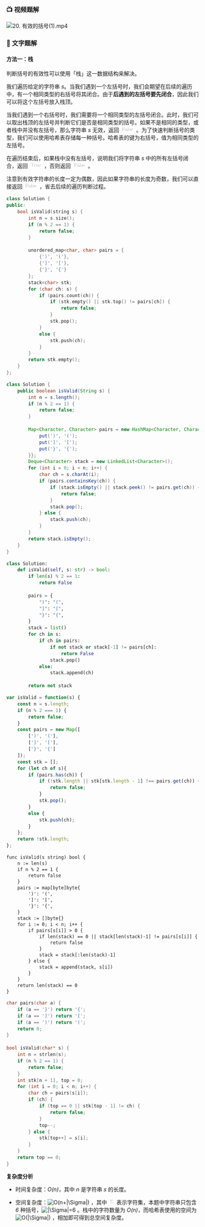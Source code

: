 ### 📺 视频题解  
![20. 有效的括号(1).mp4](fd5011ac-7ea5-4797-86ae-56c2b5e2b21b)

### 📖 文字题解
#### 方法一：栈

判断括号的有效性可以使用「栈」这一数据结构来解决。

我们遍历给定的字符串 *s*。当我们遇到一个左括号时，我们会期望在后续的遍历中，有一个相同类型的右括号将其闭合。由于**后遇到的左括号要先闭合**，因此我们可以将这个左括号放入栈顶。

当我们遇到一个右括号时，我们需要将一个相同类型的左括号闭合。此时，我们可以取出栈顶的左括号并判断它们是否是相同类型的括号。如果不是相同的类型，或者栈中并没有左括号，那么字符串 *s* 无效，返回 ![\text{False} ](./p__text{False}_.png) 。为了快速判断括号的类型，我们可以使用哈希表存储每一种括号。哈希表的键为右括号，值为相同类型的左括号。

在遍历结束后，如果栈中没有左括号，说明我们将字符串 *s* 中的所有左括号闭合，返回 ![\text{True} ](./p__text{True}_.png) ，否则返回 ![\text{False} ](./p__text{False}_.png) 。

注意到有效字符串的长度一定为偶数，因此如果字符串的长度为奇数，我们可以直接返回 ![\text{False} ](./p__text{False}_.png) ，省去后续的遍历判断过程。

```C++ [sol1-C++]
class Solution {
public:
    bool isValid(string s) {
        int n = s.size();
        if (n % 2 == 1) {
            return false;
        }

        unordered_map<char, char> pairs = {
            {')', '('},
            {']', '['},
            {'}', '{'}
        };
        stack<char> stk;
        for (char ch: s) {
            if (pairs.count(ch)) {
                if (stk.empty() || stk.top() != pairs[ch]) {
                    return false;
                }
                stk.pop();
            }
            else {
                stk.push(ch);
            }
        }
        return stk.empty();
    }
};
```

```Java [sol1-Java]
class Solution {
    public boolean isValid(String s) {
        int n = s.length();
        if (n % 2 == 1) {
            return false;
        }

        Map<Character, Character> pairs = new HashMap<Character, Character>() {{
            put(')', '(');
            put(']', '[');
            put('}', '{');
        }};
        Deque<Character> stack = new LinkedList<Character>();
        for (int i = 0; i < n; i++) {
            char ch = s.charAt(i);
            if (pairs.containsKey(ch)) {
                if (stack.isEmpty() || stack.peek() != pairs.get(ch)) {
                    return false;
                }
                stack.pop();
            } else {
                stack.push(ch);
            }
        }
        return stack.isEmpty();
    }
}
```

```Python [sol1-Python3]
class Solution:
    def isValid(self, s: str) -> bool:
        if len(s) % 2 == 1:
            return False
        
        pairs = {
            ")": "(",
            "]": "[",
            "}": "{",
        }
        stack = list()
        for ch in s:
            if ch in pairs:
                if not stack or stack[-1] != pairs[ch]:
                    return False
                stack.pop()
            else:
                stack.append(ch)
        
        return not stack
```

```JavaScript [sol1-JavaScript]
var isValid = function(s) {
    const n = s.length;
    if (n % 2 === 1) {
        return false;
    }
    const pairs = new Map([
        [')', '('],
        [']', '['],
        ['}', '{']
    ]);
    const stk = [];
    for (let ch of s){
        if (pairs.has(ch)) {
            if (!stk.length || stk[stk.length - 1] !== pairs.get(ch)) {
                return false;
            }
            stk.pop();
        } 
        else {
            stk.push(ch);
        }
    };
    return !stk.length;
};
```

```golang [sol1-Golang]
func isValid(s string) bool {
    n := len(s)
    if n % 2 == 1 {
        return false
    }
    pairs := map[byte]byte{
        ')': '(',
        ']': '[',
        '}': '{',
    }
    stack := []byte{}
    for i := 0; i < n; i++ {
        if pairs[s[i]] > 0 {
            if len(stack) == 0 || stack[len(stack)-1] != pairs[s[i]] {
                return false
            }
            stack = stack[:len(stack)-1]
        } else {
            stack = append(stack, s[i])
        }
    }
    return len(stack) == 0
}
```

```C [sol1-C]
char pairs(char a) {
    if (a == '}') return '{';
    if (a == ']') return '[';
    if (a == ')') return '(';
    return 0;
}

bool isValid(char* s) {
    int n = strlen(s);
    if (n % 2 == 1) {
        return false;
    }
    int stk[n + 1], top = 0;
    for (int i = 0; i < n; i++) {
        char ch = pairs(s[i]);
        if (ch) {
            if (top == 0 || stk[top - 1] != ch) {
                return false;
            }
            top--;
        } else {
            stk[top++] = s[i];
        }
    }
    return top == 0;
}
```

**复杂度分析**

- 时间复杂度：*O(n)*，其中 *n* 是字符串 *s* 的长度。

- 空间复杂度：![O(n+|\Sigma|) ](./p__O_n_+_|Sigma|__.png) ，其中 ![\Sigma ](./p__Sigma_.png)  表示字符集，本题中字符串只包含 *6* 种括号，![|\Sigma|=6 ](./p__|Sigma|_=_6_.png) 。栈中的字符数量为 *O(n)*，而哈希表使用的空间为 ![O(|\Sigma|) ](./p__O_|Sigma|__.png) ，相加即可得到总空间复杂度。